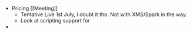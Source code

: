 - Pricing [[Meeting]]
	- Tentative Live 1st July, I doubt it tho. Not with XMS/Spark in the way.
	- Look at scripting support for
-
